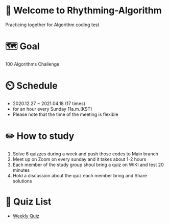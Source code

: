 # 👋 Welcome to Rhythming-Algorithm
Practicing together for Algorithm coding test

# 🗺️ Goal
100 Algorithms Challenge

# ⏲️ Schedule 
- 2020.12.27 ~ 2021.04.18 (17 times)
- for an hour every Sunday 11a.m.(KST)
- Please note that the time of the meeting is flexible

# ✏️ How to study
1. Solve 6 quizzes during a week and push those codes to Main branch 
1. Meet up on Zoom on every sunday and it takes about 1-2 hours
1. Each member of the study group shoul bring a quiz on WIKI and test 20 minutes
1. Hold a discussion about the quiz each member bring and Share solutions

# 📜 Quiz List
- [Weekly Quiz](https://github.com/beyondAwesomeDev/Rhythming-Algorithm/wiki/Weekly-Quiz)
